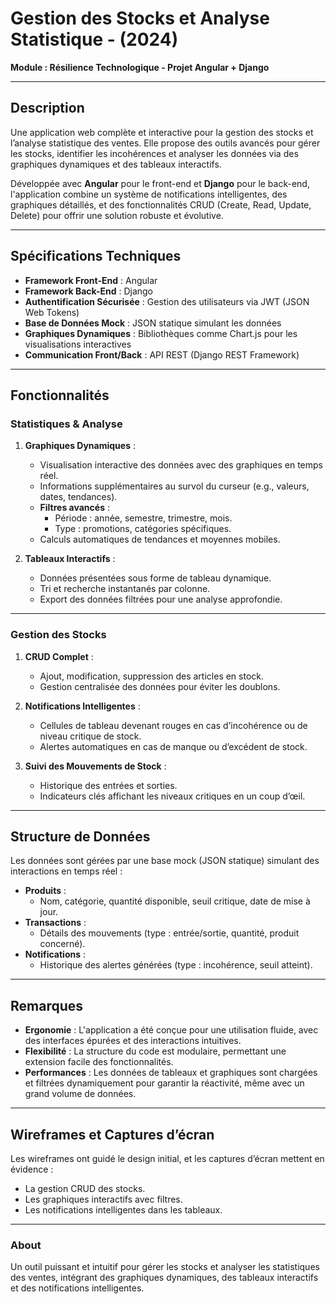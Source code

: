 # Gestion des Stocks et Analyse Statistique - (2024)

**Module : Résilience Technologique - Projet Angular + Django**

---

## **Description**
Une application web complète et interactive pour la gestion des stocks et l’analyse statistique des ventes. Elle propose des outils avancés pour gérer les stocks, identifier les incohérences et analyser les données via des graphiques dynamiques et des tableaux interactifs.

Développée avec **Angular** pour le front-end et **Django** pour le back-end, l'application combine un système de notifications intelligentes, des graphiques détaillés, et des fonctionnalités CRUD (Create, Read, Update, Delete) pour offrir une solution robuste et évolutive.

---

## **Spécifications Techniques**
- **Framework Front-End** : Angular
- **Framework Back-End** : Django
- **Authentification Sécurisée** : Gestion des utilisateurs via JWT (JSON Web Tokens)
- **Base de Données Mock** : JSON statique simulant les données
- **Graphiques Dynamiques** : Bibliothèques comme Chart.js pour les visualisations interactives
- **Communication Front/Back** : API REST (Django REST Framework)

---

## **Fonctionnalités**

### **Statistiques & Analyse**
1. **Graphiques Dynamiques** :
   - Visualisation interactive des données avec des graphiques en temps réel.
   - Informations supplémentaires au survol du curseur (e.g., valeurs, dates, tendances).
   - **Filtres avancés** :
     - Période : année, semestre, trimestre, mois.
     - Type : promotions, catégories spécifiques.
   - Calculs automatiques de tendances et moyennes mobiles.

2. **Tableaux Interactifs** :
   - Données présentées sous forme de tableau dynamique.
   - Tri et recherche instantanés par colonne.
   - Export des données filtrées pour une analyse approfondie.

---

### **Gestion des Stocks**
1. **CRUD Complet** :
   - Ajout, modification, suppression des articles en stock.
   - Gestion centralisée des données pour éviter les doublons.

2. **Notifications Intelligentes** :
   - Cellules de tableau devenant rouges en cas d’incohérence ou de niveau critique de stock.
   - Alertes automatiques en cas de manque ou d’excédent de stock.

3. **Suivi des Mouvements de Stock** :
   - Historique des entrées et sorties.
   - Indicateurs clés affichant les niveaux critiques en un coup d’œil.

---

## **Structure de Données**
Les données sont gérées par une base mock (JSON statique) simulant des interactions en temps réel :

- **Produits** :
  - Nom, catégorie, quantité disponible, seuil critique, date de mise à jour.
- **Transactions** :
  - Détails des mouvements (type : entrée/sortie, quantité, produit concerné).
- **Notifications** :
  - Historique des alertes générées (type : incohérence, seuil atteint).

---

## **Remarques**
- **Ergonomie** : L'application a été conçue pour une utilisation fluide, avec des interfaces épurées et des interactions intuitives.
- **Flexibilité** : La structure du code est modulaire, permettant une extension facile des fonctionnalités.
- **Performances** : Les données de tableaux et graphiques sont chargées et filtrées dynamiquement pour garantir la réactivité, même avec un grand volume de données.

---

## **Wireframes et Captures d’écran**
Les wireframes ont guidé le design initial, et les captures d’écran mettent en évidence :
- La gestion CRUD des stocks.
- Les graphiques interactifs avec filtres.
- Les notifications intelligentes dans les tableaux.

---

### **About**
Un outil puissant et intuitif pour gérer les stocks et analyser les statistiques des ventes, intégrant des graphiques dynamiques, des tableaux interactifs et des notifications intelligentes.
